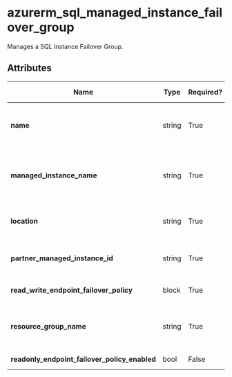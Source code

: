 # azurerm_sql_managed_instance_failover_group

Manages a SQL Instance Failover Group.

## Attributes

| Name | Type | Required? | Default  | possible values | Description |
| ---- | ---- | --------- | -------- | ----------- | ----------- |
| **name** | string | True | -  |  -  | The name which should be used for this SQL Instance Failover Group. Changing this forces a new SQL Instance Failover Group to be created. | 
| **managed_instance_name** | string | True | -  |  -  | The name of the SQL Managed Instance which will be replicated using a SQL Instance Failover Group. Changing this forces a new SQL Instance Failover Group to be created. | 
| **location** | string | True | -  |  -  | The Azure Region where the SQL Instance Failover Group exists. Changing this forces a new resource to be created. | 
| **partner_managed_instance_id** | string | True | -  |  -  | ID of the SQL Managed Instance which will be replicated to. Changing this forces a new resource to be created. | 
| **read_write_endpoint_failover_policy** | block | True | -  |  -  | A `read_write_endpoint_failover_policy` block. | 
| **resource_group_name** | string | True | -  |  -  | The name of the Resource Group where the SQL Instance Failover Group should exist. Changing this forces a new SQL Instance Failover Group to be created. | 
| **readonly_endpoint_failover_policy_enabled** | bool | False | `True`  |  -  | Failover policy for the read-only endpoint. Defaults to `true`. | 

